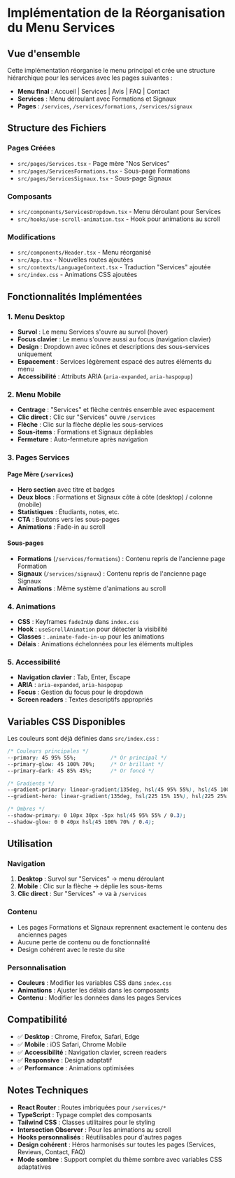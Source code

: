 # Implémentation de la Réorganisation du Menu Services

## Vue d'ensemble

Cette implémentation réorganise le menu principal et crée une structure hiérarchique pour les services avec les pages suivantes :

- **Menu final** : Accueil | Services | Avis | FAQ | Contact
- **Services** : Menu déroulant avec Formations et Signaux
- **Pages** : `/services`, `/services/formations`, `/services/signaux`

## Structure des Fichiers

### Pages Créées
- `src/pages/Services.tsx` - Page mère "Nos Services"
- `src/pages/ServicesFormations.tsx` - Sous-page Formations
- `src/pages/ServicesSignaux.tsx` - Sous-page Signaux

### Composants
- `src/components/ServicesDropdown.tsx` - Menu déroulant pour Services
- `src/hooks/use-scroll-animation.tsx` - Hook pour animations au scroll

### Modifications
- `src/components/Header.tsx` - Menu réorganisé
- `src/App.tsx` - Nouvelles routes ajoutées
- `src/contexts/LanguageContext.tsx` - Traduction "Services" ajoutée
- `src/index.css` - Animations CSS ajoutées

## Fonctionnalités Implémentées

### 1. Menu Desktop
- **Survol** : Le menu Services s'ouvre au survol (hover)
- **Focus clavier** : Le menu s'ouvre aussi au focus (navigation clavier)
- **Design** : Dropdown avec icônes et descriptions des sous-services uniquement
- **Espacement** : Services légèrement espacé des autres éléments du menu
- **Accessibilité** : Attributs ARIA (`aria-expanded`, `aria-haspopup`)

### 2. Menu Mobile
- **Centrage** : "Services" et flèche centrés ensemble avec espacement
- **Clic direct** : Clic sur "Services" ouvre `/services`
- **Flèche** : Clic sur la flèche déplie les sous-services
- **Sous-items** : Formations et Signaux dépliables
- **Fermeture** : Auto-fermeture après navigation

### 3. Pages Services

#### Page Mère (`/services`)
- **Hero section** avec titre et badges
- **Deux blocs** : Formations et Signaux côte à côte (desktop) / colonne (mobile)
- **Statistiques** : Étudiants, notes, etc.
- **CTA** : Boutons vers les sous-pages
- **Animations** : Fade-in au scroll

#### Sous-pages
- **Formations** (`/services/formations`) : Contenu repris de l'ancienne page Formation
- **Signaux** (`/services/signaux`) : Contenu repris de l'ancienne page Signaux
- **Animations** : Même système d'animations au scroll

### 4. Animations
- **CSS** : Keyframes `fadeInUp` dans `index.css`
- **Hook** : `useScrollAnimation` pour détecter la visibilité
- **Classes** : `.animate-fade-in-up` pour les animations
- **Délais** : Animations échelonnées pour les éléments multiples

### 5. Accessibilité
- **Navigation clavier** : Tab, Enter, Escape
- **ARIA** : `aria-expanded`, `aria-haspopup`
- **Focus** : Gestion du focus pour le dropdown
- **Screen readers** : Textes descriptifs appropriés

## Variables CSS Disponibles

Les couleurs sont déjà définies dans `src/index.css` :

```css
/* Couleurs principales */
--primary: 45 95% 55%;           /* Or principal */
--primary-glow: 45 100% 70%;     /* Or brillant */
--primary-dark: 45 85% 45%;      /* Or foncé */

/* Gradients */
--gradient-primary: linear-gradient(135deg, hsl(45 95% 55%), hsl(45 100% 70%));
--gradient-hero: linear-gradient(135deg, hsl(225 15% 15%), hsl(225 25% 25%));

/* Ombres */
--shadow-primary: 0 10px 30px -5px hsl(45 95% 55% / 0.3);
--shadow-glow: 0 0 40px hsl(45 100% 70% / 0.4);
```

## Utilisation

### Navigation
1. **Desktop** : Survol sur "Services" → menu déroulant
2. **Mobile** : Clic sur la flèche → déplie les sous-items
3. **Clic direct** : Sur "Services" → va à `/services`

### Contenu
- Les pages Formations et Signaux reprennent exactement le contenu des anciennes pages
- Aucune perte de contenu ou de fonctionnalité
- Design cohérent avec le reste du site

### Personnalisation
- **Couleurs** : Modifier les variables CSS dans `index.css`
- **Animations** : Ajuster les délais dans les composants
- **Contenu** : Modifier les données dans les pages Services

## Compatibilité

- ✅ **Desktop** : Chrome, Firefox, Safari, Edge
- ✅ **Mobile** : iOS Safari, Chrome Mobile
- ✅ **Accessibilité** : Navigation clavier, screen readers
- ✅ **Responsive** : Design adaptatif
- ✅ **Performance** : Animations optimisées

## Notes Techniques

- **React Router** : Routes imbriquées pour `/services/*`
- **TypeScript** : Typage complet des composants
- **Tailwind CSS** : Classes utilitaires pour le styling
- **Intersection Observer** : Pour les animations au scroll
- **Hooks personnalisés** : Réutilisables pour d'autres pages
- **Design cohérent** : Héros harmonisés sur toutes les pages (Services, Reviews, Contact, FAQ)
- **Mode sombre** : Support complet du thème sombre avec variables CSS adaptatives
